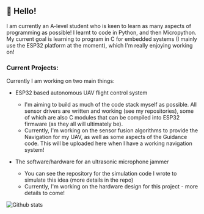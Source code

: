 ##  :wave: Hello! ##

I am currently an A-level student who is keen to learn as many aspects of programming as possible! I learnt to code in Python, and then Micropython. My current goal is learning to program in C for embedded systems (I mainly use the ESP32 platform at the moment), which I'm really enjoying working on!

### Current Projects: ###

Currently I am working on two main things:
 - ESP32 based autonomous UAV flight control system
      - I'm aiming to build as much of the code stack myself as possible. All sensor drivers are written and working (see my repositories), some of which are also C modules that can be compiled into ESP32 firmware (as they all will ultimately be).
      - Currently, I'm working on the sensor fusion algorithms to provide the Navigation for my UAV, as well as some aspects of the Guidance code. This will be uploaded here when I have a working navigation system!
      
 - The software/hardware for an ultrasonic microphone jammer
     - You can see the repository for the simulation code I wrote to simulate this idea (more details in the repo)
     - Currently, I'm working on the hardware design for this project - more details to come!
 
 
 
![Github stats](https://github-readme-stats.vercel.app/api?username=Turbofan3360)
